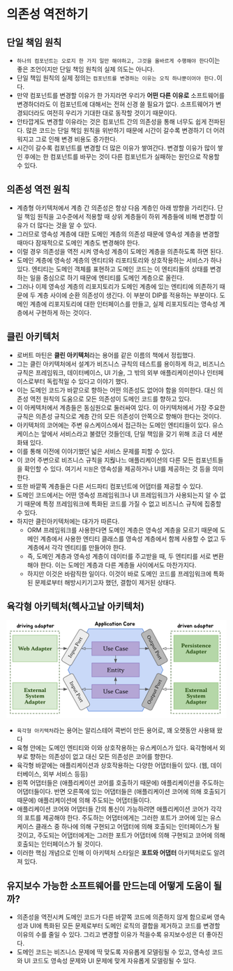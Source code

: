# 의존성 역전하기

## 단일 책임 원칙

* `하나의 컴포넌트는 오로지 한 가지 일만 해야하고, 그것을 올바르게 수행해야 한다`이는 좋은 조언이지만 단일 책임 원칙의 실제 의도는 아니다.
* 단일 책임 원칙의 실제 정의는 `컴포넌트를 변경하는 이유는 오직 하나뿐이어야 한다.`이다.
* 만약 컴포넌트를 변경할 이유가 한 가지라면 우리가 **어떤 다른 이유로** 소프트웨어를 변경하더라도 이 컴포넌트에 대해서는 전혀 신경 쓸 필요가 없다.
 소프트웨어가 변경되더라도 여전히 우리가 기대한 대로 동작할 것이기 때문이다.
* 안타깝게도 변경할 이유라는 것은 컴포넌트 간의 의존성을 통해 너무도 쉽게 전파된다. 많은 코드는 단일 책임 원칙을 위반하기 때문에 시간이 갈수록
 변경하기 더 어려워지고 그로 인해 변경 비용도 증가한다.
* 시간이 갈수록 컴포넌트를 변경할 더 많은 이유가 쌓여간다. 변경할 이유가 많이 쌓인 후에는 한 컴포넌트를 바꾸는 것이 다른 컴포넌트가 실패하는 원인으로 작용할 수 있다.

## 의존성 역전 원칙

* 계층형 아키텍처에서 계층 간 의존성은 항상 다음 계층인 아래 방향을 가리킨다. 단일 책임 원칙을 고수준에서 적용할 때 상위 계층들이 하위 계층들에 비해
 변경할 이유가 더 많다는 것을 알 수 있다.
* 그러므로 영속성 계층에 대한 도메인 계층의 의존성 때문에 영속성 계층을 변경할 때마다 잠재적으로 도메인 계층도 변경해야 한다.
* 이럴 경우 의존성을 역전 시켜 영속성 계층이 도메인 계층을 의존하도록 하면 된다.
* 도메인 계층에 영속성 계층의 엔티티와 리포티토리와 상호작용하는 서비스가 하나 있다. 엔티티는 도메인 객체를 표현하고 도메인 코드는 이 엔티티들의 상태를
 변경하는 일을 중심으로 하기 때문에 엔티티를 도메인 계층으로 올린다.
* 그러나 이제 영속성 계층의 리포지토리가 도메인 계층에 있는 엔티티에 의존하기 때문에 두 계층 사이에 순환 의존성이 생긴다.
 이 부분이 DIP를 적용하는 부분이다. 도메인 계층에 리포지토리에 대한 인터페이스를 만들고, 실제 리포지토리는 영속성 계층에서 구현하게 하는 것이다.

## 클린 아키텍처

* 로버트 마틴은 **클린 아키텍처**라는 용어를 같은 이름의 책에서 정립했다.
* 그는 클린 아키텍처에서 설계가 비즈니스 규칙의 테스트를 용이하게 하고, 비즈니스 규칙은 프레임워크, 데이터베이스, UI 기술, 그 밖의 외부 애플리케이션이나
 인터페이스로부터 독립적일 수 있다고 이야기 했다. 
* 이는 도메인 코드가 바깥으로 향하는 어떤 의존성도 없어야 함을 의미한다. 대신 의존성 역전 원칙의 도움으로 모든 의존성이 도메인 코드를 향하고 있다.
* 이 아케텍처에서 계층들은 동심원으로 둘러싸여 있다. 이 아키텍처에서 가장 주요한 규칙은 의존성 규칙으로 계층 간의 모든 의존성이 안쪽으로 향해야 한다는 것이다.
* 아키텍처의 코어에는 주변 유스케이스에서 접근하는 도메인 엔티티들이 있다. 유스케이스는 앞에서 서비스라고 불렸던 것들인데, 단일 책임을 갖기 위해 조금 더 세분화돼 있다.
* 이를 통해 이전에 이야기했던 넓은 서비스 문제를 피할 수 있다.
* 이 코어 주변으로 비즈니스 규칙을 지웒나느 애플리케이션의 다른 모든 컴포넌트들을 확인할 수 있다. 여기서 `지원`은 영속성을 제공하거나 UI를 제공하는 것 등을 의미한다.
* 또한 바깥쪽 계층들은 다른 서드파티 컴포넌트에 어댑터를 제공할 수 있다.
* 도메인 코드에서는 어떤 영속성 프레임워크나 UI 프레임워크가 사용되는지 알 수 없기 때문에 특정 프레임워크에 특화된 코드를 가질 수 없고 비즈니스 규칙에 집중할 수 있다.
* 하지만 클린아키텍처에는 대가가 따른다.
  * ORM 프레임워크를 사용한다면 도메인 계층은 영속성 계층을 모르기 때문에 도메인 계층에서 사용한 엔티티 클래스를 영속성 계층에서 함께
   사용할 수 없고 두 계층에서 각각 엔티티를 만들어야 한다.
  * 즉, 도메인 계층과 영속성 계층이 데이터를 주고받을 때, 두 엔티티를 서로 변환해야 한다. 이는 도메인 계층과 다른 계층들 사이에서도 마찬가지다.
  * 하지만 이것은 바람직한 일이다. 이것이 바로 도메인 코드를 프레임워크에 특화된 문제로부터 해방시키기고자 했던, 결합이 제거된 상태다.
  
## 육각형 아키텍처(헥사고날 아키텍처)
  
![헥사고날 아키텍처 구조](../image/Hexagonal-Architecture.png)

* `육각형 아키텍처`라는 용어는 알리스테어 콕번이 만든 용어로, 꽤 오랫동안 사용돼 왔다
* 육형 안에는 도메인 엔티티와 이와 상호작용하는 유스케이스가 있다. 육각형에서 외부로 향하는 의존성이 없고 대신 모든 의존성은 코어를 향한다.
* 육각형 바깥에는 애플리케이션과 상호작용하는 다양한 어댑터들이 있다. (웹, 데이터베이스, 외부 서비스 등등)
* 왼쪽 어댑터들은 (애플리케이션 코어를 호출하기 때문에) 애플리케이션을 주도하는 어댑터들이다. 반면 오른쪽에 있는 어댑터들은 (애플리케이션 코어에 의해
 호출되기 때문에) 애플리케이션에 의해 주도되는 어댑터들이다.
* 애플리케이션 코어와 어댑터들 간의 통신이 가능하려면 애플리케이션 코어가 각각의 포트를 제공해야 한다. 주도하는 어댑터에게는 그러한 포트가 코어에 있는
 유스케이스 클래스 중 하나에 의해 구현되고 어댑터에 의해 호출되는 인터페이스가 될 것이고, 주도되는 어댑터에게는 그러한 포트가 어댑터에 의해 구현되고 코어에 의해 호출되는 
 인터페이스가 될 것이다.
* 이러한 핵심 개념으로 인해 이 아키텍처 스타일은 **포트와 어댑터** 아키텍처로도 알려져 있다.

## 유지보수 가능한 소프트웨어를 만드는데 어떻게 도움이 될까?

* 의존성을 역전시켜 도메인 코드가 다른 바깥쪽 코드에 의존하지 않게 함으로써 영속성과 UI에 특화된 모든 문제로부터 도메인 로직의 결합을 제거하고
 코드를 변경할 이유의 수를 줄일 수 있다. 그리고 변경할 이유가 적을수록 유지보수성은 더 좋아진다.
* 도메인 코드는 비즈니스 문제에 딱 맞도록 자유롭게 모델링될 수 있고, 영속성 코드와 UI 코드도 영속성 문제와 UI 문제에 맞게 자유롭게 모델링될 수 있다.
